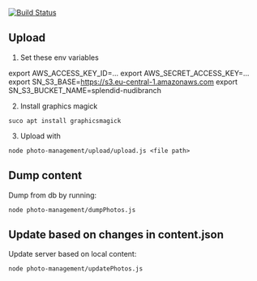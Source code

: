 [![Build Status](https://travis-ci.org/kmkr/splendid-nudibranch.svg?branch=master)](https://travis-ci.org/kmkr/splendid-nudibranch)

## Upload

1. Set these env variables

export AWS_ACCESS_KEY_ID=...
export AWS_SECRET_ACCESS_KEY=...
export SN_S3_BASE=https://s3.eu-central-1.amazonaws.com
export SN_S3_BUCKET_NAME=splendid-nudibranch

2. Install graphics magick

```
suco apt install graphicsmagick
```

3. Upload with

```
node photo-management/upload/upload.js <file path>
```

## Dump content

Dump from db by running:

```
node photo-management/dumpPhotos.js
```

## Update based on changes in content.json

Update server based on local content:

```
node photo-management/updatePhotos.js
```
